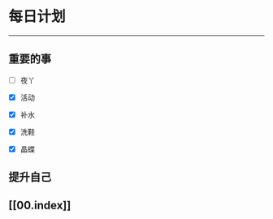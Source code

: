 
# 每日计划
---
## 重要的事

- [ ]    夜丫
- [x]   活动
- [x]  补水
- [x] 洗鞋
- [x] 晶蝶



## 提升自己

  



## [[00.index]]










